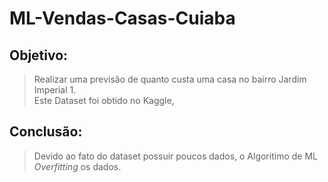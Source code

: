# ML-Vendas-Casas-Cuiaba

## Objetivo: 
> Realizar uma previsão de quanto custa uma casa no bairro Jardim Imperial 1.</br>
> Este Dataset foi obtido no Kaggle, 
> 

## Conclusão: 
> Devido ao fato do dataset possuir poucos dados, o Algoritimo de ML
> _Overfitting_ os dados.
